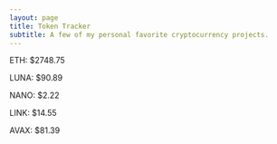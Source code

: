 ```yaml
---
layout: page
title: Token Tracker
subtitle: A few of my personal favorite cryptocurrency projects.
---
```


<!--BEGINCRYPTOINPUT-->
ETH: $2748.75

LUNA: $90.89

NANO: $2.22

LINK: $14.55

AVAX: $81.39

<!--ENDCRYPTOINPUT-->
